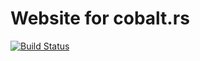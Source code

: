 # Website for cobalt.rs

[![Build Status](https://travis-ci.org/cobalt-org/cobalt-org.github.io.svg?branch=source)](https://travis-ci.org/cobalt-org/cobalt-org.github.io)
